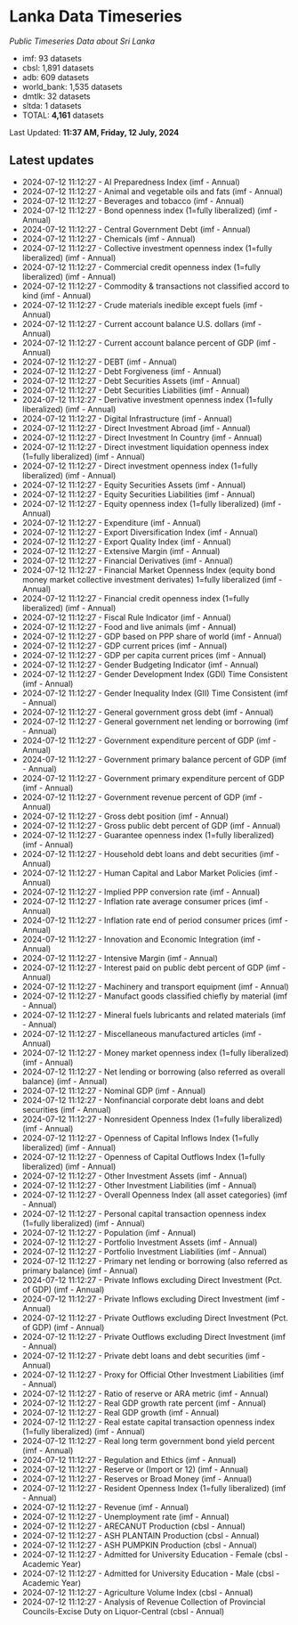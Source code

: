 # Lanka Data Timeseries
*Public Timeseries Data about Sri Lanka*

* imf: 93 datasets
* cbsl: 1,891 datasets
* adb: 609 datasets
* world_bank: 1,535 datasets
* dmtlk: 32 datasets
* sltda: 1 datasets
* TOTAL: **4,161** datasets

Last Updated: **11:37 AM, Friday, 12 July, 2024**

## Latest updates

* 2024-07-12 11:12:27 - AI Preparedness Index (imf - Annual)
* 2024-07-12 11:12:27 - Animal and vegetable oils and fats (imf - Annual)
* 2024-07-12 11:12:27 - Beverages and tobacco (imf - Annual)
* 2024-07-12 11:12:27 - Bond openness index (1=fully liberalized) (imf - Annual)
* 2024-07-12 11:12:27 - Central Government Debt (imf - Annual)
* 2024-07-12 11:12:27 - Chemicals (imf - Annual)
* 2024-07-12 11:12:27 - Collective investment openness index (1=fully liberalized) (imf - Annual)
* 2024-07-12 11:12:27 - Commercial credit openness index (1=fully liberalized) (imf - Annual)
* 2024-07-12 11:12:27 - Commodity & transactions not classified accord to kind (imf - Annual)
* 2024-07-12 11:12:27 - Crude materials inedible except fuels (imf - Annual)
* 2024-07-12 11:12:27 - Current account balance U.S. dollars (imf - Annual)
* 2024-07-12 11:12:27 - Current account balance percent of GDP (imf - Annual)
* 2024-07-12 11:12:27 - DEBT (imf - Annual)
* 2024-07-12 11:12:27 - Debt Forgiveness (imf - Annual)
* 2024-07-12 11:12:27 - Debt Securities Assets (imf - Annual)
* 2024-07-12 11:12:27 - Debt Securities Liabilities (imf - Annual)
* 2024-07-12 11:12:27 - Derivative investment openness index (1=fully liberalized) (imf - Annual)
* 2024-07-12 11:12:27 - Digital Infrastructure (imf - Annual)
* 2024-07-12 11:12:27 - Direct Investment Abroad (imf - Annual)
* 2024-07-12 11:12:27 - Direct Investment In Country (imf - Annual)
* 2024-07-12 11:12:27 - Direct investment liquidation openness index (1=fully liberalized) (imf - Annual)
* 2024-07-12 11:12:27 - Direct investment openness index (1=fully liberalized) (imf - Annual)
* 2024-07-12 11:12:27 - Equity Securities Assets (imf - Annual)
* 2024-07-12 11:12:27 - Equity Securities Liabilities (imf - Annual)
* 2024-07-12 11:12:27 - Equity openness index (1=fully liberalized) (imf - Annual)
* 2024-07-12 11:12:27 - Expenditure (imf - Annual)
* 2024-07-12 11:12:27 - Export Diversification Index (imf - Annual)
* 2024-07-12 11:12:27 - Export Quality Index (imf - Annual)
* 2024-07-12 11:12:27 - Extensive Margin (imf - Annual)
* 2024-07-12 11:12:27 - Financial Derivatives (imf - Annual)
* 2024-07-12 11:12:27 - Financial Market Openness Index (equity bond money market collective investment derivates) 1=fully liberalized (imf - Annual)
* 2024-07-12 11:12:27 - Financial credit openness index (1=fully liberalized) (imf - Annual)
* 2024-07-12 11:12:27 - Fiscal Rule Indicator (imf - Annual)
* 2024-07-12 11:12:27 - Food and live animals (imf - Annual)
* 2024-07-12 11:12:27 - GDP based on PPP share of world (imf - Annual)
* 2024-07-12 11:12:27 - GDP current prices (imf - Annual)
* 2024-07-12 11:12:27 - GDP per capita current prices (imf - Annual)
* 2024-07-12 11:12:27 - Gender Budgeting Indicator (imf - Annual)
* 2024-07-12 11:12:27 - Gender Development Index (GDI) Time Consistent (imf - Annual)
* 2024-07-12 11:12:27 - Gender Inequality Index (GII) Time Consistent (imf - Annual)
* 2024-07-12 11:12:27 - General government gross debt (imf - Annual)
* 2024-07-12 11:12:27 - General government net lending or borrowing (imf - Annual)
* 2024-07-12 11:12:27 - Government expenditure percent of GDP (imf - Annual)
* 2024-07-12 11:12:27 - Government primary balance percent of GDP (imf - Annual)
* 2024-07-12 11:12:27 - Government primary expenditure percent of GDP (imf - Annual)
* 2024-07-12 11:12:27 - Government revenue percent of GDP (imf - Annual)
* 2024-07-12 11:12:27 - Gross debt position (imf - Annual)
* 2024-07-12 11:12:27 - Gross public debt percent of GDP (imf - Annual)
* 2024-07-12 11:12:27 - Guarantee openness index (1=fully liberalized) (imf - Annual)
* 2024-07-12 11:12:27 - Household debt loans and debt securities (imf - Annual)
* 2024-07-12 11:12:27 - Human Capital and Labor Market Policies (imf - Annual)
* 2024-07-12 11:12:27 - Implied PPP conversion rate (imf - Annual)
* 2024-07-12 11:12:27 - Inflation rate average consumer prices (imf - Annual)
* 2024-07-12 11:12:27 - Inflation rate end of period consumer prices (imf - Annual)
* 2024-07-12 11:12:27 - Innovation and Economic Integration (imf - Annual)
* 2024-07-12 11:12:27 - Intensive Margin (imf - Annual)
* 2024-07-12 11:12:27 - Interest paid on public debt percent of GDP (imf - Annual)
* 2024-07-12 11:12:27 - Machinery and transport equipment (imf - Annual)
* 2024-07-12 11:12:27 - Manufact goods classified chiefly by material (imf - Annual)
* 2024-07-12 11:12:27 - Mineral fuels lubricants and related materials (imf - Annual)
* 2024-07-12 11:12:27 - Miscellaneous manufactured articles (imf - Annual)
* 2024-07-12 11:12:27 - Money market openness index (1=fully liberalized) (imf - Annual)
* 2024-07-12 11:12:27 - Net lending or borrowing (also referred as overall balance) (imf - Annual)
* 2024-07-12 11:12:27 - Nominal GDP (imf - Annual)
* 2024-07-12 11:12:27 - Nonfinancial corporate debt loans and debt securities (imf - Annual)
* 2024-07-12 11:12:27 - Nonresident Openness Index (1=fully liberalized) (imf - Annual)
* 2024-07-12 11:12:27 - Openness of Capital Inflows Index (1=fully liberalized) (imf - Annual)
* 2024-07-12 11:12:27 - Openness of Capital Outflows Index (1=fully liberalized) (imf - Annual)
* 2024-07-12 11:12:27 - Other Investment Assets (imf - Annual)
* 2024-07-12 11:12:27 - Other Investment Liabilities (imf - Annual)
* 2024-07-12 11:12:27 - Overall Openness Index (all asset categories) (imf - Annual)
* 2024-07-12 11:12:27 - Personal capital transaction openness index (1=fully liberalized) (imf - Annual)
* 2024-07-12 11:12:27 - Population (imf - Annual)
* 2024-07-12 11:12:27 - Portfolio Investment Assets (imf - Annual)
* 2024-07-12 11:12:27 - Portfolio Investment Liabilities (imf - Annual)
* 2024-07-12 11:12:27 - Primary net lending or borrowing (also referred as primary balance) (imf - Annual)
* 2024-07-12 11:12:27 - Private Inflows excluding Direct Investment (Pct. of GDP) (imf - Annual)
* 2024-07-12 11:12:27 - Private Inflows excluding Direct Investment (imf - Annual)
* 2024-07-12 11:12:27 - Private Outflows excluding Direct Investment (Pct. of GDP) (imf - Annual)
* 2024-07-12 11:12:27 - Private Outflows excluding Direct Investment (imf - Annual)
* 2024-07-12 11:12:27 - Private debt loans and debt securities (imf - Annual)
* 2024-07-12 11:12:27 - Proxy for Official Other Investment Liabilities (imf - Annual)
* 2024-07-12 11:12:27 - Ratio of reserve or ARA metric (imf - Annual)
* 2024-07-12 11:12:27 - Real GDP growth rate percent (imf - Annual)
* 2024-07-12 11:12:27 - Real GDP growth (imf - Annual)
* 2024-07-12 11:12:27 - Real estate capital transaction openness index (1=fully liberalized) (imf - Annual)
* 2024-07-12 11:12:27 - Real long term government bond yield percent (imf - Annual)
* 2024-07-12 11:12:27 - Regulation and Ethics (imf - Annual)
* 2024-07-12 11:12:27 - Reserve or (Import or 12) (imf - Annual)
* 2024-07-12 11:12:27 - Reserves or Broad Money (imf - Annual)
* 2024-07-12 11:12:27 - Resident Openness Index (1=fully liberalized) (imf - Annual)
* 2024-07-12 11:12:27 - Revenue (imf - Annual)
* 2024-07-12 11:12:27 - Unemployment rate (imf - Annual)
* 2024-07-12 11:12:27 - ARECANUT Production (cbsl - Annual)
* 2024-07-12 11:12:27 - ASH PLANTAIN Production (cbsl - Annual)
* 2024-07-12 11:12:27 - ASH PUMPKIN Production (cbsl - Annual)
* 2024-07-12 11:12:27 - Admitted for University Education - Female (cbsl - Academic Year)
* 2024-07-12 11:12:27 - Admitted for University Education - Male (cbsl - Academic Year)
* 2024-07-12 11:12:27 - Agriculture Volume Index (cbsl - Annual)
* 2024-07-12 11:12:27 - Analysis of Revenue Collection of Provincial Councils-Excise Duty on Liquor-Central (cbsl - Annual)